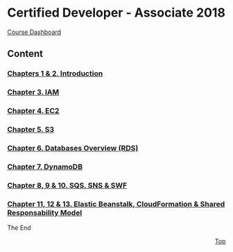 <a id="top" />

# Certified Developer - Associate 2018
[Course Dashboard](https://acloud.guru/course/aws-certified-developer-associate/dashboard)

## Content

### [Chapters 1 & 2. Introduction](01-02-intro-and-overview/readme.md)
### [Chapter 3. IAM](03-iam-sts-ad-wif/readme.md)
### [Chapter 4. EC2](04-ec2/readme.md)
### [Chapter 5. S3](05-s3/readme.md)
### [Chapter 6. Databases Overview (RDS)](06-07-ddbb/readme.md)
### [Chapter 7. DynamoDB](06-07-ddbb/readme.md)
### [Chapter 8, 9 & 10. SQS, SNS & SWF](08-09-10-sqs-sns-swf/readme.md)
### [Chapter 11, 12 & 13. Elastic Beanstalk, CloudFormation & Shared Responsability Model](11-12-13-beanstalk-cf-shared-resp/readme.md)

The End

<p align="right"><a href="#top">Top</a></p>